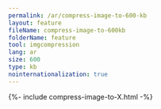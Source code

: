 ```yaml
---
permalink: /ar/compress-image-to-600-kb
layout: feature
fileName: compress-image-to-600kb
folderName: feature
tool: imgcompression
lang: ar
size: 600
type: kb
nointernationalization: true
---
```

{%- include compress-image-to-X.html -%}
      